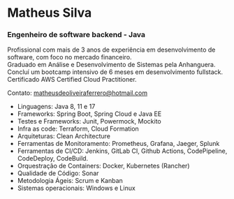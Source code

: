 # Matheus Silva

### Engenheiro de software backend - Java

Profissional com mais de 3 anos de experiência em desenvolvimento de software, com foco no mercado financeiro.<br/>
Graduado em Análise e Desenvolvimento de Sistemas pela Anhanguera.<br/>
Concluí um bootcamp intensivo de 6 meses em desenvolvimento fullstack.<br/>
Certificado AWS Certified Cloud Practitioner.<br/>

Contato: matheusdeoliveiraferrero@hotmail.com

- Linguagens: Java 8, 11 e 17
- Frameworks: Spring Boot, Spring Cloud e Java EE
- Testes e Frameworks: Junit, Powermock, Mockito
- Infra as code: Terraform, Cloud Formation
- Arquiteturas: Clean Architecture
- Ferramentas de Monitoramento: Prometheus, Grafana, Jaeger, Splunk
- Ferramentas de CI/CD: Jenkins, GitLab CI, Github Actions, CodePipeline, CodeDeploy, CodeBuild.
- Orquestração de Containers: Docker, Kubernetes (Rancher)
- Qualidade de Código: Sonar
- Metodologia Ágeis: Scrum e Kanban
- Sistemas operacionais: Windows e Linux

